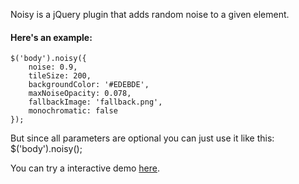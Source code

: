 Noisy is a jQuery plugin that adds random noise to a given element.

#### Here's an example:
    $('body').noisy({
        noise: 0.9, 
        tileSize: 200, 
        backgroundColor: '#EDEBDE', 
        maxNoiseOpacity: 0.078,
        fallbackImage: 'fallback.png',
        monochromatic: false
    });

But since all parameters are optional you can just use it like this:
    $('body').noisy();

You can try a interactive demo [here](http://rappdaniel.com/other/noisy-sample/).